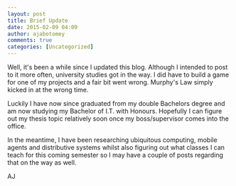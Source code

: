 ```yaml
---
layout: post
title: Brief Update
date: 2015-02-09 04:09
author: ajabotomey
comments: true
categories: [Uncategorized]
---
```

Well, it's been a while since I updated this blog. Although I intended to post to it more often, university studies got in the way. I did have to build a game for one of my projects and a fair bit went wrong. Murphy's Law simply kicked in at the wrong time.

Luckily I have now since graduated from my double Bachelors degree and am now studying my Bachelor of I.T. with Honours. Hopefully I can figure out my thesis topic relatively soon once my boss/supervisor comes into the office.

In the meantime, I have been researching ubiquitous computing, mobile agents and distributive systems whilst also figuring out what classes I can teach for this coming semester so I may have a couple of posts regarding that on the way as well.

AJ
